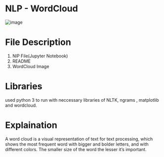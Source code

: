 # NLP - WordCloud
 
![image](https://user-images.githubusercontent.com/84785759/120231646-70873680-c26f-11eb-875f-b71c441b7196.png)

# File Description
  1. NlP File(Jupyter Notebook)
  2. README
  3. WordCloud Image
  
 # Libraries
   used python 3 to run with neccessary libraries of NLTK, ngrams , matplotlib and wordcloud.
   
  # Explaination 
   A word cloud is a visual representation of text for text processing, which shows the most frequent word with bigger and bolder letters, and with different colors.
   The smaller size of the word the lesser it’s important.
